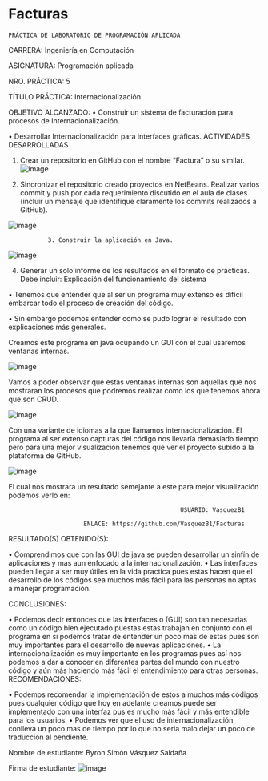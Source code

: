 # Facturas
 	PRÁCTICA DE LABORATORIO DE PROGRAMACIÓN APLICADA

CARRERA: Ingeniería en Computación

ASIGNATURA: Programación aplicada

NRO. PRÁCTICA:	5	

TÍTULO PRÁCTICA: Internacionalización

OBJETIVO ALCANZADO:
•	Construir un sistema de facturación para procesos de Internacionalización.

•	Desarrollar Internacionalización para interfaces gráficas.
ACTIVIDADES DESARROLLADAS

1. Crear un repositorio en GitHub con el nombre “Factura” o su similar.
![image](https://user-images.githubusercontent.com/49033314/57834583-3af37b80-7782-11e9-8fad-2e3d52cd5c3e.png)





2. Sincronizar el repositorio creado proyectos en NetBeans. Realizar varios commit y push por cada requerimiento discutido en el aula de clases (incluir un mensaje que identifique claramente los commits realizados a GitHub).


![image](https://user-images.githubusercontent.com/49033314/57834601-43e44d00-7782-11e9-9857-b0b8eb43e458.png)





               3. Construir la aplicación en Java.
 

![image](https://user-images.githubusercontent.com/49033314/57834615-4d6db500-7782-11e9-83f4-c9de307ef7a4.png)

4. Generar un solo informe de los resultados en el formato de prácticas. Debe incluir:
Explicación del funcionamiento del sistema

•	Tenemos que entender que al ser un programa muy extenso es difícil embarcar todo el proceso de creación del código.

•	Sin embargo podemos entender como se pudo lograr el resultado con explicaciones más generales.

Creamos este programa en java ocupando un GUI con el cual usaremos ventanas internas.


![image](https://user-images.githubusercontent.com/49033314/57834625-55c5f000-7782-11e9-96ce-c1e71d63f788.png)








Vamos a poder observar que estas ventanas internas son aquellas que nos mostraran los procesos que podremos realizar como los que tenemos ahora que son CRUD.

![image](https://user-images.githubusercontent.com/49033314/57834643-61b1b200-7782-11e9-802c-1f064787ab1f.png)


Con una variante de idiomas a la que llamamos internacionalización.
El programa al ser extenso capturas del código nos llevaría demasiado tiempo pero para una mejor visualización tenemos que ver el proyecto subido a la plataforma de GitHub.
 
![image](https://user-images.githubusercontent.com/49033314/57834659-69715680-7782-11e9-9c44-9611482ce8f1.png)

El cual nos mostrara un resultado semejante a este para mejor visualización podemos verlo en:

                                                    USUARIO: VasquezB1
                                                    
                         ENLACE: https://github.com/VasquezB1/Facturas



RESULTADO(S) OBTENIDO(S):

•	Comprendimos que con las GUI de java se pueden desarrollar un sinfín de aplicaciones y mas aun enfocado a la internacionalización.
•	Las interfaces pueden llegar a ser muy útiles en la vida practica pues estas hacen que el desarrollo de los códigos sea muchos más fácil para las personas no aptas a manejar programación.

CONCLUSIONES:

•	Podemos decir entonces que las interfaces o (GUI) son tan necesarias como un código bien ejecutado puestas estas trabajan en conjunto con el programa en si podemos tratar de entender un poco mas de estas pues son muy importantes para el desarrollo de nuevas aplicaciones.
•	La internacionalización es muy importante en los programas pues así nos podemos a dar a conocer en diferentes partes del mundo con nuestro código y aún más haciendo más fácil el entendimiento para otras personas.
RECOMENDACIONES:

•	Podemos recomendar la implementación de estos a muchos más códigos pues cualquier código que hoy en adelante creamos puede ser implementado con una interfaz pus es mucho más fácil y más entendible para los usuarios.
•	Podemos ver que el uso de internacionalización conlleva un poco mas de tiempo por lo que no seria malo dejar un poco de traducción al pendiente.



Nombre de estudiante: Byron Simón Vásquez Saldaña


Firma de estudiante: ![image](https://user-images.githubusercontent.com/49033314/57834686-72fabe80-7782-11e9-9ec5-990f61cb70f3.png)

